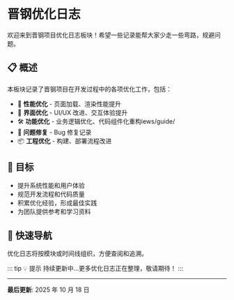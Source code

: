 # 晋钢优化日志

欢迎来到晋钢项目优化日志板块！希望一些记录能帮大家少走一些弯路，规避问题。

<AuthorTag author="CHENY" />

## 📋 概述

本板块记录了晋钢项目在开发过程中的各项优化工作，包括：

- 🚀 **性能优化** - 页面加载、渲染性能提升
- 🎨 **界面优化** - UI/UX 改进、交互体验提升
- 🛠️ **功能优化** - 业务逻辑优化、代码组件化重构iews/guide/
- 🐛 **问题修复** - Bug 修复记录
- 📦 **工程优化** - 构建、部署流程改进

## 🎯 目标

- 提升系统性能和用户体验
- 规范开发流程和代码质量
- 积累优化经验，形成最佳实践
- 为团队提供参考和学习资料


## 🔗 快速导航

优化日志将按模块或时间线组织，方便查阅和追溯。

::: tip 💡 提示
持续更新中...更多优化日志正在整理，敬请期待！
:::

---

**最后更新**: 2025 年 10 月 18 日

